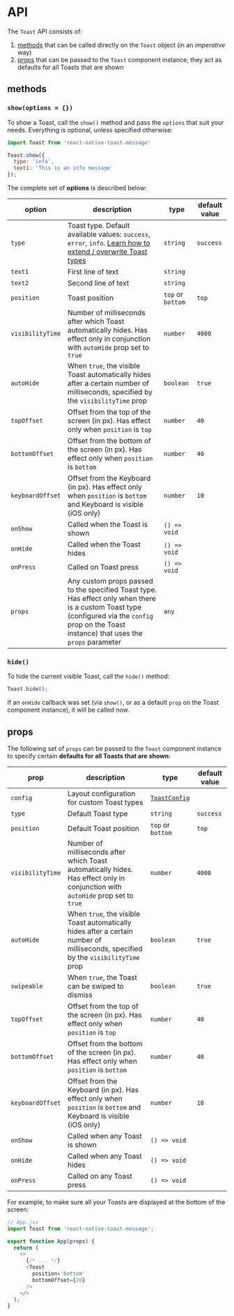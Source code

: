 # API

The `Toast` API consists of:

1. [methods](#methods) that can be called directly on the `Toast` object (in an _imperative_ way)
1. [props](#props) that can be passed to the `Toast` component instance; they act as defaults for all Toasts that are shown

## methods

### `show(options = {})`

To show a Toast, call the `show()` method and pass the `options` that suit your needs. Everything is optional, unless specified otherwise:

```js
import Toast from 'react-native-toast-message'

Toast.show({
  type: 'info',
  text1: 'This is an info message'
});
```

The complete set of **options** is described below:

| option           | description                                                                                                                                                                                     | type              | default value |
| ---------------- | ----------------------------------------------------------------------------------------------------------------------------------------------------------------------------------------------- | ----------------- | ------------- |
| `type`           | Toast type. Default available values: `success`, `error`, `info`. [Learn how to extend / overwrite Toast types](./custom-layouts.md)                                                            | `string`          | `success`     |
| `text1`          | First line of text                                                                                                                                                                              | `string`          |               |
| `text2`          | Second line of text                                                                                                                                                                             | `string`          |               |
| `position`       | Toast position                                                                                                                                                                                  | `top` or `bottom` | `top`         |
| `visibilityTime` | Number of milliseconds after which Toast automatically hides. Has effect only in conjunction with `autoHide` prop set to `true`                                                                 | `number`          | `4000`        |
| `autoHide`       | When `true`, the visible Toast automatically hides after a certain number of milliseconds, specified by the `visibilityTime` prop                                                               | `boolean`         | `true`        |
| `topOffset`      | Offset from the top of the screen (in px). Has effect only when `position` is `top`                                                                                                             | `number`          | `40`          |
| `bottomOffset`   | Offset from the bottom of the screen (in px). Has effect only when `position` is `bottom`                                                                                                       | `number`          | `40`          |
| `keyboardOffset` | Offset from the Keyboard (in px). Has effect only when `position` is `bottom` and Keyboard is visible (iOS only)                                                                                | `number`          | `10`          |
| `onShow`         | Called when the Toast is shown                                                                                                                                                                  | `() => void`      |               |
| `onHide`         | Called when the Toast hides                                                                                                                                                                     | `() => void`      |               |
| `onPress`        | Called on Toast press                                                                                                                                                                           | `() => void`      |               |
| `props`          | Any custom props passed to the specified Toast type. Has effect only when there is a custom Toast type (configured via the `config` prop on the Toast instance) that uses the `props` parameter | `any`             |               |

### `hide()`

To hide the current visible Toast, call the `hide()` method:

```js
Toast.hide();
```

If an `onHide` callback was set (via `show()`, or as a default `prop` on the Toast component instance), it will be called now.

## props

The following set of `props` can be passed to the `Toast` component instance to specify certain **defaults for all Toasts that are shown**:

| prop             | description                                                                                                                       | type                                   | default value |
| ---------------- | --------------------------------------------------------------------------------------------------------------------------------- | -------------------------------------- | ------------- |
| `config`         | Layout configuration for custom Toast types                                                                                       | [`ToastConfig`](../src/types/index.ts) |               |
| `type`           | Default Toast type                                                                                                                | `string`                               | `success`     |
| `position`       | Default Toast position                                                                                                            | `top` or `bottom`                      | `top`         |
| `visibilityTime` | Number of milliseconds after which Toast automatically hides. Has effect only in conjunction with `autoHide` prop set to `true`   | `number`                               | `4000`        |
| `autoHide`       | When `true`, the visible Toast automatically hides after a certain number of milliseconds, specified by the `visibilityTime` prop | `boolean`                              | `true`        |
| `swipeable`      | When `true`, the Toast can be swiped to dismiss                                                                                   | `boolean`                              | `true`        |
| `topOffset`      | Offset from the top of the screen (in px). Has effect only when `position` is `top`                                               | `number`                               | `40`          |
| `bottomOffset`   | Offset from the bottom of the screen (in px). Has effect only when `position` is `bottom`                                         | `number`                               | `40`          |
| `keyboardOffset` | Offset from the Keyboard (in px). Has effect only when `position` is `bottom` and Keyboard is visible (iOS only)                  | `number`                               | `10`          |
| `onShow`         | Called when any Toast is shown                                                                                                    | `() => void`                           |               |
| `onHide`         | Called when any Toast hides                                                                                                       | `() => void`                           |               |
| `onPress`        | Called on any Toast press                                                                                                         | `() => void`                           |               |

For example, to make sure all your Toasts are displayed at the bottom of the screen:

```js
// App.jsx
import Toast from 'react-native-toast-message';

export function App(props) {
  return (
    <>
      {/* ... */}
      <Toast
        position='bottom'
        bottomOffset={20}
      />
    </>
  );
}
```
